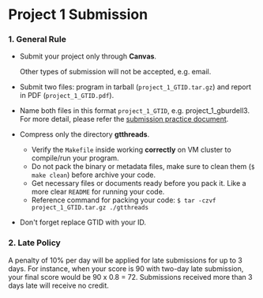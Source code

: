 # Project 1 Submission

### 1. General Rule

* Submit your project only through **Canvas**.

   Other types of submission will not be accepted, e.g. email.

* Submit two files: program in tarball (``project_1_GTID.tar.gz``) and report in PDF (``project_1_GTID.pdf``).

* Name both files in this format ``project_1_GTID``, e.g. project\_1\_gburdell3. For more detail, please refer the [submission practice document](https://gatech.instructure.com/courses/407786/files/folder/Projects?preview=53198545).

* Compress only the directory **gtthreads**.
	- Verify the ``Makefile`` inside working **correctly** on VM cluster to compile/run your program.
	- Do not pack the binary or metadata files, make sure to clean them (``$ make clean``) before archive your code.
	- Get necessary files or documents ready before you pack it. Like a more clear ``README`` for running your code.
    - Reference command for packing your code: ``$ tar -czvf project_1_GTID.tar.gz ./gtthreads``

* Don't forget replace GTID with your ID.

### 2. Late Policy

A penalty of 10% per day will be applied for late submissions for up to 3 days.
For instance, when your score is 90 with two-day late submission, your final score would be 90 x 0.8 = 72.
Submissions received more than 3 days late will receive no credit.

